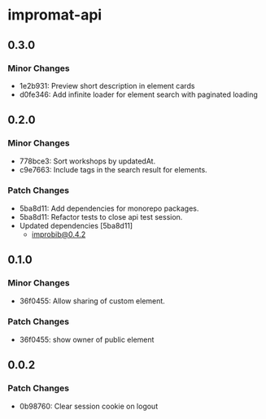 # impromat-api

## 0.3.0

### Minor Changes

- 1e2b931: Preview short description in element cards
- d0fe346: Add infinite loader for element search with paginated loading

## 0.2.0

### Minor Changes

- 778bce3: Sort workshops by updatedAt.
- c9e7663: Include tags in the search result for elements.

### Patch Changes

- 5ba8d11: Add dependencies for monorepo packages.
- 5ba8d11: Refactor tests to close api test session.
- Updated dependencies [5ba8d11]
  - improbib@0.4.2

## 0.1.0

### Minor Changes

- 36f0455: Allow sharing of custom element.

### Patch Changes

- 36f0455: show owner of public element

## 0.0.2

### Patch Changes

- 0b98760: Clear session cookie on logout
